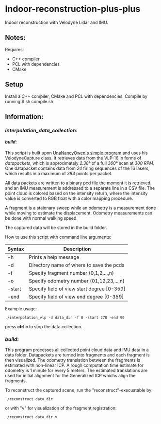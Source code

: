 # Indoor-reconstruction-plus-plus
Indoor reconstruction with Velodyne Lidar and IMU.

## Notes:
Requires:
* C++ compiler
* PCL with dependencies 
* CMake

## Setup 
Install a C++ compiler, CMake and PCL with dependencies. 
Compile by running $ sh compile.sh

## Information:
### *interpolation_data_collection*:<a name="interpolate"></a>
#### *build*:<a name="interpolate"></a>

This script is built upon [UnaNancyOwen's simple program](https://github.com/UnaNancyOwen/VelodyneCapture/tree/master/sample/simple) and uses his VelodyneCapture class. It retrieves data from the VLP-16 in forms of *datapackets*, which is approximately *2.38&deg;* of a full *360&deg;* scan at *300 RPM*. One datapacket contains data from *24* firing sequences of the 16 lasers, which results in a maximum of *384* points per packet. 

All data packets are written to a binary pcd file the moment it is retrieved, and an IMU measurement is addressed to a separate line in a CSV file. The point cloud is colored based on the intensity return, where the intensity value is converted to RGB float with a color mapping procedure. 

A fragment is a staionary sweep while an odometry is a measurement done while moving to estimate the displacement.
Odometry measurements can be done with normal walking speed. 

The captured data will be stored in the build folder. 

How to use this script with command line arguments:

| Syntax      | Description |
| ----------- | ----------- |
| -h      | Prints a help message|
| -d   | Directory name of where to save the pcds |
| -f   | Specify fragment number (0,1,2,...,n)|
| -o   | Specify odometry number (01,12,23,...,n)|
| -start   | Specify field of view start degree [0-359]|
| -end   | Specify field of view end degree [0-359] |

Example usage: 

`./interpolation_vlp -d data_dir -f 0 -start 270 -end 90`

press **ctrl c** to stop the data collection. 

### *build*:<a name="interpolate"></a>

This program processes all collected point cloud data and IMU data in a data folder.
Datapackets are turned into fragments and each fragment is then visualized.
The odometry translation between the fragments is estimated with non-linear ICP. 
A rough computation time estimate for odometry is 1 minute for every 5 meters. 
The estimated translations are used for initial alignment for the Generalized ICP whichs align the fragments. 

To reconstruct the captured scene, run the "reconstruct"-execuatable by:

`./reconstruct data_dir` 

or with "v" for visualization of the fragment registration: 

`./reconstruct data_dir v` 

